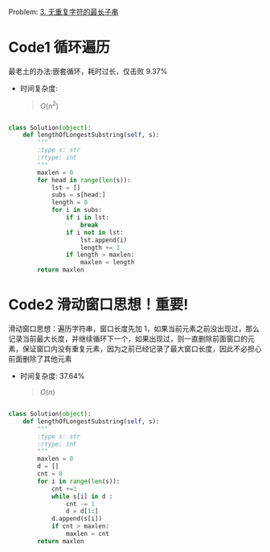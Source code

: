 Problem: [3. 无重复字符的最长子串](https://leetcode.cn/problems/longest-substring-without-repeating-characters/description/)

# Code1 循环遍历

最老土的办法:嵌套循环，耗时过长，仅击败 9.37%

- 时间复杂度:
  > $O(n^2)$

```Python []

class Solution(object):
    def lengthOfLongestSubstring(self, s):
        """
        :type s: str
        :rtype: int
        """
        maxlen = 0
        for head in range(len(s)):
            lst = []
            subs = s[head:]
            length = 0
            for i in subs:
                if i in lst:
                    break
                if i not in lst:
                    lst.append(i)
                    length += 1
                if length > maxlen:
                    maxlen = length
        return maxlen

```

# Code2 滑动窗口思想！重要!

滑动窗口思想：遍历字符串，窗口长度先加 1，如果当前元素之前没出现过，那么记录当前最大长度，并继续循环下一个，如果出现过，则一直删除前面窗口的元素，保证窗口内没有重复元素，因为之前已经记录了最大窗口长度，因此不必担心前面删除了其他元素

- 时间复杂度: 37.64%
  > $O(n)$

```Python []

class Solution(object):
    def lengthOfLongestSubstring(self, s):
        """
        :type s: str
        :rtype: int
        """
        maxlen = 0
        d = []
        cnt = 0
        for i in range(len(s)):
            cnt +=1
            while s[i] in d :
                cnt -= 1
                d = d[1:]
            d.append(s[i])
            if cnt > maxlen:
                maxlen = cnt
        return maxlen

```
